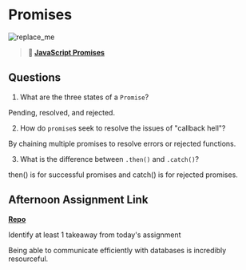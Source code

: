 # Promises

![replace_me](https://codeworks.blob.core.windows.net/public/assets/img/illustrations/placeholder.svg)

> **📖 [JavaScript Promises](https://codeworksacademy.com/fs-student-guide/resources/wk4/02-Promises)**

## Questions

1. What are the three states of a `Promise`?

Pending, resolved, and rejected.

2. How do `promise`s seek to resolve the issues of "callback hell"?

By chaining multiple promises to resolve errors or rejected functions.

3. What is the difference between `.then()` and `.catch()`?

then() is for successful promises and catch() is for rejected promises.

## Afternoon Assignment Link

**[Repo](https://github.com/jon-cron/gregsList.git)**

Identify at least 1 takeaway from today's assignment

Being able to communicate efficiently with databases is incredibly resourceful.
